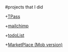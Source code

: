 
#projects that I did


+[TPass](https://maxwelerning.github.io/projects/TPass/)

+[mailchimp](https://maxwelerning.github.io/projects/mailchimp/)

+[todoList](https://maxwelerning.github.io/projects/todoList/)

+[MarketPlace (Mob version)](https://maxwelerning.github.io/projects/MarketPlace/)
